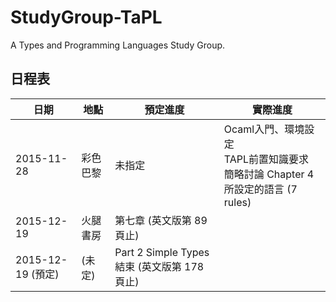 # StudyGroup-TaPL

A Types and Programming Languages Study Group.

## 日程表

| 日期       | 地點 | 預定進度                  | 實際進度                                  | 
|------------|------|---------------------|-------------------------------------------|
| 2015-11-28 | 彩色巴黎 | 未指定                    | Ocaml入門、環境設定<br />TAPL前置知識要求<br/>簡略討論 Chapter 4 所設定的語言 (7 rules) |
| 2015-12-19 | 火腿書房 | 第七章 (英文版第 89 頁止) |                                            |
| 2015-12-19 (預定) | (未定) | Part 2 Simple Types 結束 (英文版第 178 頁止) | |
